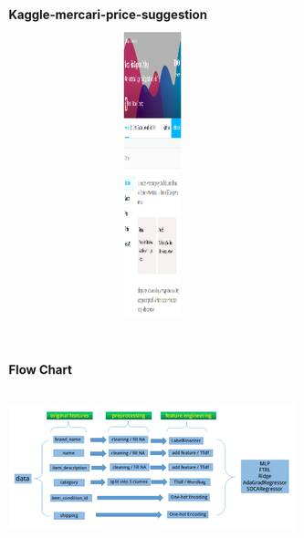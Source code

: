 ## Kaggle-mercari-price-suggestion

<div align="center">
<img src="https://raw.githubusercontent.com/massquantity/Kaggle-mercari-price-suggestion/master/images/1.png"
     height="500px", width="100px">
</div>

<br><br>
## Flow Chart
<br>

![](https://raw.githubusercontent.com/massquantity/Kaggle-mercari-price-suggestion/master/images/flow%20chart.png)
